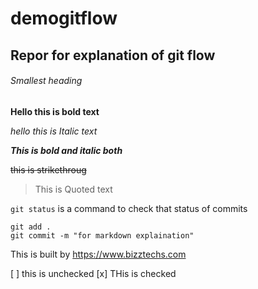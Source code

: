# demogitflow
## Repor for explanation of git flow
###### Smallest heading

**Hello this is bold text**

*hello this is Italic text*

***This is bold and italic both***

~~this is strikethroug~~

> This is Quoted text

`git status` is a command to check that status of commits

```
git add .
git commit -m "for markdown explaination" 
```
This is built by https://www.bizztechs.com

[ ] this is unchecked
[x] THis is checked
